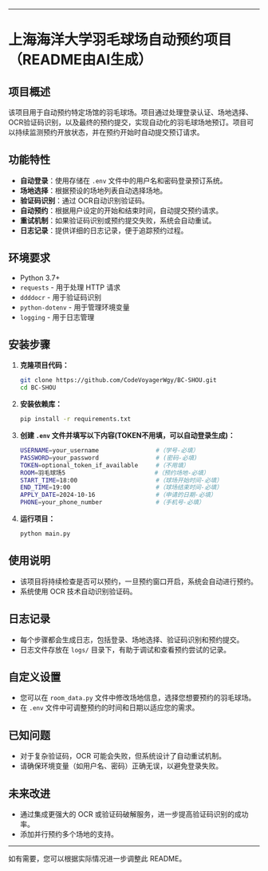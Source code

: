 
---

# 上海海洋大学羽毛球场自动预约项目（README由AI生成）

## 项目概述

该项目用于自动预约特定场馆的羽毛球场。项目通过处理登录认证、场地选择、OCR验证码识别，以及最终的预约提交，实现自动化的羽毛球场地预订。项目可以持续监测预约开放状态，并在预约开始时自动提交预订请求。

## 功能特性

- **自动登录**：使用存储在 `.env` 文件中的用户名和密码登录预订系统。
- **场地选择**：根据预设的场地列表自动选择场地。
- **验证码识别**：通过 OCR自动识别验证码。
- **自动预约**：根据用户设定的开始和结束时间，自动提交预约请求。
- **重试机制**：如果验证码识别或预约提交失败，系统会自动重试。
- **日志记录**：提供详细的日志记录，便于追踪预约过程。

## 环境要求

- Python 3.7+
- `requests` - 用于处理 HTTP 请求
- `ddddocr` - 用于验证码识别
- `python-dotenv` - 用于管理环境变量
- `logging` - 用于日志管理

## 安装步骤

1. **克隆项目代码：**

   ```bash
   git clone https://github.com/CodeVoyagerWgy/BC-SHOU.git
   cd BC-SHOU
   ```

2. **安装依赖库：**

   ```bash
   pip install -r requirements.txt
   ```

3. **创建 `.env` 文件并填写以下内容(TOKEN不用填，可以自动登录生成)：**

   ```bash
   USERNAME=your_username                #（学号-必填）
   PASSWORD=your_password                # (密码-必填)
   TOKEN=optional_token_if_available     #（不用填）
   ROOM=羽毛球场5                         #（预约场地-必填）
   START_TIME=18:00                      #（球场开始时间-必填）
   END_TIME=19:00                        #（球场结束时间-必填）
   APPLY_DATE=2024-10-16                 #（申请的日期-必填）
   PHONE=your_phone_number               #（手机号-必填）
   ```

4. **运行项目：**

   ```bash
   python main.py
   ```

## 使用说明

- 该项目将持续检查是否可以预约，一旦预约窗口开启，系统会自动进行预约。
- 系统使用 OCR 技术自动识别验证码。

## 日志记录

- 每个步骤都会生成日志，包括登录、场地选择、验证码识别和预约提交。
- 日志文件存放在 `logs/` 目录下，有助于调试和查看预约尝试的记录。

## 自定义设置

- 您可以在 `room_data.py` 文件中修改场地信息，选择您想要预约的羽毛球场。
- 在 `.env` 文件中可调整预约的时间和日期以适应您的需求。

## 已知问题

- 对于复杂验证码，OCR 可能会失败，但系统设计了自动重试机制。
- 请确保环境变量（如用户名、密码）正确无误，以避免登录失败。

## 未来改进

- 通过集成更强大的 OCR 或验证码破解服务，进一步提高验证码识别的成功率。
- 添加并行预约多个场地的支持。

---

如有需要，您可以根据实际情况进一步调整此 README。